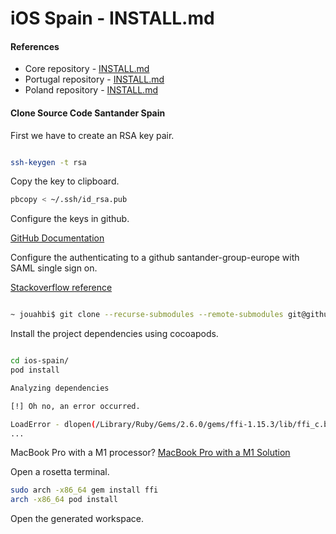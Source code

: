 # iOS Spain - INSTALL.md


#### References


* Core repository - [INSTALL.md](https://github.com/santander-group-europe/ios-santander-one/blob/master/INSTALL.md)
* Portugal repository - [INSTALL.md]((https://github.com/santander-group-europe/ios-portugal/blob/master/INSTALL.md))
* Poland repository - [INSTALL.md](https://github.com/santander-group-europe/ios-spain/blob/master/INSTALL.md)
 
#### Clone Source Code Santander Spain

First we have to create an RSA key pair.

```bash

ssh-keygen -t rsa
```

Copy the key to clipboard.
```bash
pbcopy < ~/.ssh/id_rsa.pub
```
Configure the keys in github.

[GitHub Documentation](https://docs.github.com/es/github/authenticating-to-github/connecting-to-github-with-ssh/adding-a-new-ssh-key-to-your-github-account)

Configure the authenticating to a github santander-group-europe with SAML single sign on.

[Stackoverflow reference](https://stackoverflow.com/questions/51634406/git-push-is-not-working-error-you-must-use-a-personal-access-token-or-ssh-key)

```bash

~ jouahbi$ git clone --recurse-submodules --remote-submodules git@github.com:santander-group-europe/ios-spain.git
```

Install the project dependencies using cocoapods.

```bash

cd ios-spain/
pod install

Analyzing dependencies

[!] Oh no, an error occurred.

LoadError - dlopen(/Library/Ruby/Gems/2.6.0/gems/ffi-1.15.3/lib/ffi_c.bundle, 0x0009): missing compatible arch in /Library/Ruby/Gems/2.6.0/gems/ffi-1.15.3/lib/ffi_c.bundle - /Library/Ruby/Gems/2.6.0/gems/ffi-1.15.3/lib/ffi_c.bundle
...

```
MacBook Pro with a M1 processor?
[MacBook Pro with a M1 Solution](https://armen-mkrtchian.medium.com/run-cocoapods-on-apple-silicon-and-macos-big-sur-developer-transition-kit-b62acffc1387)

Open a rosetta terminal.

```bash
sudo arch -x86_64 gem install ffi
arch -x86_64 pod install
```

Open the generated workspace.


 


